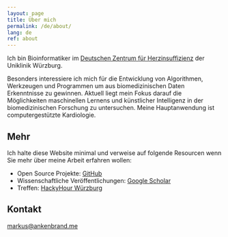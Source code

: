 ```yaml
---
layout: page
title: Über mich
permalink: /de/about/
lang: de
ref: about
---
```


Ich bin Bioinformatiker im [Deutschen Zentrum für Herzinsuffizienz](https://www.ukw.de/behandlungszentren/dzhi/startseite/) der Uniklinik Würzburg.

Besonders interessiere ich mich für die Entwicklung von Algorithmen, Werkzeugen und Programmen um aus biomedizinischen Daten Erkenntnisse zu gewinnen.
Aktuell liegt mein Fokus darauf die Möglichkeiten maschinellen Lernens und künstlicher Intelligenz in der biomedizinischen Forschung zu untersuchen.
Meine Hauptanwendung ist computergestützte Kardiologie.

## Mehr

Ich halte diese Website minimal und verweise auf folgende Resourcen wenn Sie mehr über meine Arbeit erfahren wollen:

* Open Source Projekte: [GitHub](https://github.com/iimog)
* Wissenschaftliche Veröffentlichungen: [Google Scholar](https://scholar.google.de/citations?user=Qroex8UAAAAJ)
* Treffen: [HackyHour Würzburg](http://hackyhour.github.io/Wuerzburg/)

## Kontakt

[markus@ankenbrand.me](mailto:markus@ankenbrand.me)
